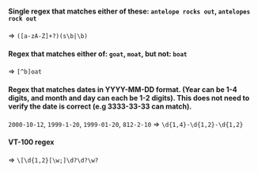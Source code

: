 #### Single regex that matches either of these: `antelope rocks out`, `antelopes rock out`
=> `([a-zA-Z]+?)(s\b|\b)`

#### Regex that matches either of: `goat`, `moat`, but not: `boat`
=> `[^b]oat`

#### Regex that matches dates in YYYY-MM-DD format. (Year can be 1-4 digits, and month and day can each be 1-2 digits). This does not need to verify the date is correct (e.g 3333-33-33 can match).

`2000-10-12`, `1999-1-20`, `1999-01-20`, `812-2-10`
=> `\d{1,4}-\d{1,2}-\d{1,2}`

#### VT-100 regex
=> `\[\d{1,2}[\w;]\d?\d?\w?`